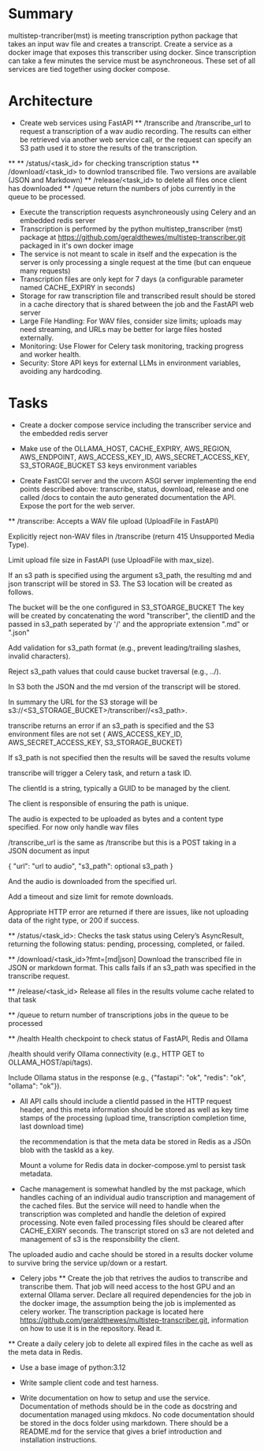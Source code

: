 # Summary

multistep-trancriber(mst)  is meeting transcription python package that takes an input wav file and creates a transcript.
Create a service as a docker image that exposes this transcriber using docker. Since  transcription can take a few minutes the service must be asynchroneous. These set of all services are tied together using docker compose.

# Architecture

* Create web services using FastAPI
** /transcribe and /transcribe_url to request a transcription of a wav audio recording. The results can either be retrieved via another web service call, or the request can specify an S3 path used it to store the results of the transcription.
   
** 
** /status/<task_id> for checking transcription status
** /download/<task_id> to downlod transcribed file. Two versions are available (JSON and Markdown)
** /release/<task_id> to delete all files once client has downloaded
** /queue  return the numbers of jobs currently in the queue to be processed.
* Execute the transcription requests asynchroneously using Celery and an embedded redis server
* Transcription is performed by the python multistep_transcriber (mst) package at  https://github.com/geraldthewes/multistep-transcriber.git packaged in it's own docker image
* The service is not meant to scale in itself and the expecation is the server is only processing a single request at the time (but can enqueue many requests)
* Transcription files are only kept for 7 days (a configurable parameter named CACHE_EXPIRY in seconds)
* Storage for raw transcription file and transcribed result should be stored in a cache directory that is shared between the job and the FastAPI web server
* Large File Handling: For WAV files, consider size limits; uploads may need streaming, and URLs may be better for large files hosted externally.
* Monitoring: Use Flower for Celery task monitoring, tracking progress and worker health.
* Security: Store API keys for external LLMs in environment variables, avoiding any hardcoding.

# Tasks

* Create a docker compose service including the transcriber service and the embedded redis server

* Make use of the OLLAMA_HOST, CACHE_EXPIRY, AWS_REGION, AWS_ENDPOINT, AWS_ACCESS_KEY_ID, AWS_SECRET_ACCESS_KEY, S3_STORAGE_BUCKET  S3 keys  environment variables

* Create FastCGI server and the uvcorn ASGI server  implementing the end points described above: transcribe, status, download, release and one called /docs to contain the auto generated documentation the API. Expose the port for the web server.

** /transcribe: Accepts a WAV file upload (UploadFile in FastAPI) 

Explicitly reject non-WAV files in /transcribe (return 415 Unsupported Media Type).

Limit upload file size in FastAPI (use UploadFile with max_size).

If an s3 path is specified using the argument s3_path, the resulting md and json transcript will be stored in S3. The
S3 location will be created as follows.
  
  The bucket will be the one configured in S3_STOARGE_BUCKET
  The key will be created by concatenating the word "transcriber", the clientID and the passed in s3_path seperated by '/' and the appropriate extension ".md" or ".json"
  
  Add validation for s3_path format (e.g., prevent leading/trailing slashes, invalid characters).

  Reject s3_path values that could cause bucket traversal (e.g., ../).

  In S3 both the JSON and the md version of the transcript will be stored.

  In summary the URL for the S3 storage will be s3://<S3_STORAGE_BUCKET>/transcriber/<clientID>/<s3_path>.<extension>


  transcribe returns an error if an s3_path is specified and the S3 environment files are not set ( AWS_ACCESS_KEY_ID, AWS_SECRET_ACCESS_KEY, S3_STORAGE_BUCKET)

 If s3_path is not specified then the results will be saved the results volume
 
 transcribe will trigger a Celery task, and return a task ID. 

 The clientId is a string, typically a GUID to be managed by the client.

 The client is responsible of ensuring the path is unique.



 The audio is expected to be uploaded as bytes and a content type specified. For now only handle wav files
 
/transcribe_url is the same as /transcribe but this is a POST taking in a JSON document as input

{
 "url": "url to audio",
 "s3_path": optional s3_path
}

And the audio is downloaded from the specified url.

Add a timeout and size limit for remote downloads.

Appropriate HTTP error are returned if there are issues, like not uploading data of the right type, or 200 if success.

** /status/<task_id>: Checks the task status using Celery’s AsyncResult, returning the following status: pending, processing, completed, or failed.

** /download/<task_id>?fmt=[md|json]  Download the transcribed file in JSON or markdown format. This calls fails if an s3_path was specified in the transcribe request.

** /release/<task_id>  Release all files in the results volume cache related to that task 

** /queue to return number of transcriptions jobs in the queue to be processed

** /health Health checkpoint to check status of FastAPI, Redis and Ollama

  /health should verify Ollama connectivity (e.g., HTTP GET to OLLAMA_HOST/api/tags).

  Include Ollama status in the response (e.g., {"fastapi": "ok", "redis": "ok", "ollama": "ok"}).



* All API calls should include a clientId passed in the HTTP request header, and this meta information should be stored as well as key time stamps of the processing (upload time, transcription completion time, last download time) 

  the recommendation is that the meta data be stored in Redis as a JSOn blob with the taskId as a key. 
  
  Mount a volume for Redis data in docker-compose.yml to persist task metadata.  

* Cache management is somewhat handled by the mst package, which handles caching of an individual audio transcription and management of the cached files. But the service will need to handle when the transcription was completed and handle the deletion of expired processing. Note even failed processing files should be cleared after CACHE_EXIRY seconds. The transcript stored on s3 are not deleted and management of s3 is the responsibility the client.

The uploaded audio and cache should be stored in a results docker volume to survive bring the service up/down or a restart.

* Celery jobs 
** Create the job that retrives the audios to transcribe and transcribe them. That job will need access to the host GPU and an external Ollama server. 
  Declare all required dependencies for the job in the docker image, the assumption being the job is implemented as celery worker.  The transcription package is located here https://github.com/geraldthewes/multistep-transcriber.git, information on how to use it is in the repository. Read it.

**  Create a daily celery job to delete all expired files in the cache as well as the meta data in Redis.

* Use a base image of python:3.12

* Write sample client code and test harness.

* Write documentation on how to setup and use the service. Documentation of methods should be in  the code as docstring and documentation managed using mkdocs. No code documentation should be stored in the docs folder using markdown. There should be a README.md for the service that gives a brief introduction and installation instructions.





